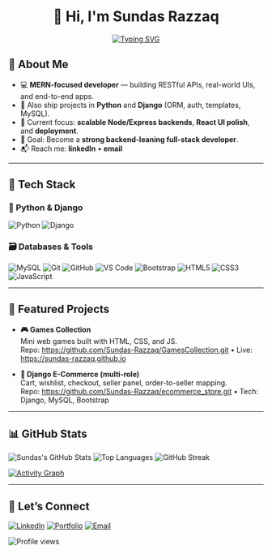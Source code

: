 <div align="center">

  <h1>👋 Hi, I'm <b>Sundas Razzaq</b></h1>

  [![Typing SVG](https://readme-typing-svg.demolab.com?font=Fira+Code&pause=900&width=520&lines=MERN+Stack+Developer;Backend+•+APIs+•+Databases;Also+Python+/+Django+Lover;Always+learning,+always+building)](https://git.io/typing-svg)

</div>


## 🚀 About Me
- 💻 **MERN-focused developer** — building RESTful APIs, real-world UIs, and end-to-end apps.
- 🐍 Also ship projects in **Python** and **Django** (ORM, auth, templates, MySQL).
- 🔭 Current focus: **scalable Node/Express backends**, **React UI polish**, and **deployment**.
- 🎯 Goal: Become a **strong backend-leaning full-stack developer**.
- 📬 Reach me: **linkedIn** • **email**

---

## 🧰 Tech Stack

<!-- ### ⚡ Primary (MERN)
![MongoDB](https://img.shields.io/badge/MongoDB-4EA94B?style=for-the-badge&logo=mongodb&logoColor=white)
![Express.js](https://img.shields.io/badge/Express.js-000000?style=for-the-badge&logo=express&logoColor=white)
![React](https://img.shields.io/badge/React-20232A?style=for-the-badge&logo=react&logoColor=61DAFB)
![Node.js](https://img.shields.io/badge/Node.js-339933?style=for-the-badge&logo=nodedotjs&logoColor=white) -->

### 🐍 Python & Django
![Python](https://img.shields.io/badge/Python-3776AB?style=for-the-badge&logo=python&logoColor=white)
![Django](https://img.shields.io/badge/Django-092E20?style=for-the-badge&logo=django&logoColor=white)

### 🗃️ Databases & Tools
![MySQL](https://img.shields.io/badge/MySQL-4479A1?style=for-the-badge&logo=mysql&logoColor=white)
![Git](https://img.shields.io/badge/Git-F05032?style=for-the-badge&logo=git&logoColor=white)
![GitHub](https://img.shields.io/badge/GitHub-181717?style=for-the-badge&logo=github&logoColor=white)
![VS Code](https://img.shields.io/badge/VS%20Code-007ACC?style=for-the-badge&logo=visualstudiocode&logoColor=white)
![Bootstrap](https://img.shields.io/badge/Bootstrap-7952B3?style=for-the-badge&logo=bootstrap&logoColor=white)
![HTML5](https://img.shields.io/badge/HTML5-E34F26?style=for-the-badge&logo=html5&logoColor=white)
![CSS3](https://img.shields.io/badge/CSS3-1572B6?style=for-the-badge&logo=css3&logoColor=white)
![JavaScript](https://img.shields.io/badge/JavaScript-F7DF1E?style=for-the-badge&logo=javascript&logoColor=000)

---

## 🧩 Featured Projects

- **🎮 Games Collection**  
  Mini web games built with HTML, CSS, and JS.  
  Repo: https://github.com/Sundas-Razzaq/GamesCollection.git • Live: https://sundas-razzaq.github.io

- **🛒 Django E-Commerce (multi-role)**  
  Cart, wishlist, checkout, seller panel, order-to-seller mapping.  
  Repo: https://github.com/Sundas-Razzaq/ecommerce_store.git • Tech: Django, MySQL, Bootstrap

---

## 📊 GitHub Stats

![Sundas's GitHub Stats](https://github-readme-stats.vercel.app/api?username=Sundas-Razzaq&show_icons=true&theme=tokyonight)
![Top Languages](https://github-readme-stats.vercel.app/api/top-langs/?username=Sundas-Razzaq&layout=compact&theme=tokyonight)
![GitHub Streak](https://streak-stats.demolab.com?user=Sundas-Razzaq&theme=tokyonight)

[![Activity Graph](https://github-readme-activity-graph.vercel.app/graph?username=Sundas-Razzaq&theme=react-dark&area=true&hide_border=true)](https://github.com/ashutosh00710/github-readme-activity-graph)

---

## 🤝 Let’s Connect

[![LinkedIn](https://img.shields.io/badge/LinkedIn-0A66C2?style=for-the-badge&logo=linkedin&logoColor=white)](https://www.linkedin.com/in/sundas-razzaq-00a865316/)
[![Portfolio](https://img.shields.io/badge/Portfolio-121212?style=for-the-badge&logo=vercel&logoColor=white)](https://sundas.dev)
[![Email](https://img.shields.io/badge/Email-181717?style=for-the-badge&logo=gmail&logoColor=white)](sundasr621@gmail.com)


<!-- Optional: Profile views counter -->
![Profile views](https://komarev.com/ghpvc/?username=Sundas-Razzaq&style=flat-square&color=blue) 

